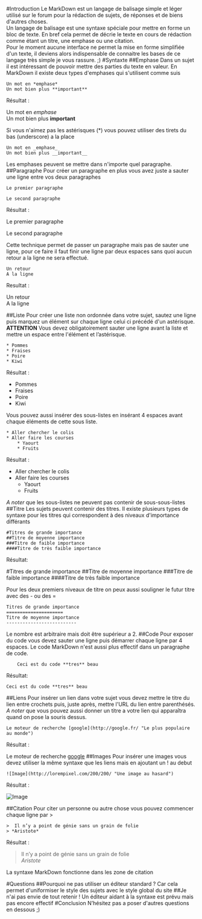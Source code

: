 #Introduction
Le MarkDown est un langage de balisage simple et léger utilisé sur le forum pour la rédaction de sujets, de réponses et de biens d'autres choses.  
Un langage de balisage est une syntaxe spéciale pour mettre en forme un bloc de texte. En bref cela permet de décrie le texte en cours de rédaction comme étant un titre, une emphase ou une citation.  
Pour le moment aucune interface ne permet la mise en forme simplifiée d'un texte, il deviens alors indispensable de connaitre les bases de ce langage très simple je vous rassure. ;)
#Syntaxte
##Emphase
Dans un sujet il est intéressant de pouvoir mettre des parties du texte en valeur. En MarkDown il existe deux types d'emphases qui s'utilisent comme suis

    Un mot en *emphase*  
    Un mot bien plus **important**

Résultat :

Un mot en *emphase*  
Un mot bien plus **important**

Si vous n'aimez pas les astérisques (\*) vous pouvez utiliser des tirets du bas (underscore) a la place

    Un mot en _emphase_  
    Un mot bien plus __important__

Les emphases peuvent se mettre dans n'importe quel paragraphe.
##Paragraphe
Pour créer un paragraphe en plus vous avez juste a sauter une ligne entre vos deux paragraphes

    Le premier paragraphe
    
    Le second paragraphe

Résultat :

Le premier paragraphe

Le second paragraphe

Cette technique permet de passer un paragraphe mais pas de sauter une ligne, pour ce faire il faut finir une ligne par deux espaces sans quoi aucun retour a la ligne ne sera effectué.

    Un retour  
    A la ligne

Resultat :

Un retour  
A la ligne

##Liste
Pour créer une liste non ordonnée dans votre sujet, sautez une ligne puis marquez un élément sur chaque ligne celui ci précédé d'un astérisque.   
**ATTENTION** Vous devez obligatoirement sauter une ligne avant la liste et mettre un espace entre l'élément et l’astérisque.

    * Pommes
    * Fraises
    * Poire
    * Kiwi

Résultat :

* Pommes
* Fraises
* Poire
* Kiwi

Vous pouvez aussi insérer des sous-listes en insérant 4 espaces avant chaque éléments de cette sous liste.

    * Aller chercher le colis
    * Aller faire les courses
        * Yaourt
        * Fruits

Résultat : 

* Aller chercher le colis
* Aller faire les courses
    * Yaourt
    * Fruits

*A noter* que les  sous-listes ne peuvent pas contenir de sous-sous-listes
##Titre
Les sujets peuvent contenir des titres. Il existe plusieurs types de syntaxe pour les titres qui correspondent à des niveaux d'importance différants

    #Titres de grande importance
    ##Titre de moyenne importance
    ###Titre de faible importance
    ####Titre de très faible importance

Résultat:

#Titres de grande importance
##Titre de moyenne importance
###Titre de faible importance
####Titre de très faible importance

Pour les deux premiers niveaux de titre on peux aussi souligner le futur titre avec des - ou des =

    Titres de grande importance
    =====================
    Titre de moyenne importance
    --------------------------

Le nombre est arbitraire mais doit être supérieur a 2.
##Code
Pour exposer du code vous devez sauter une ligne puis démarrer chaque ligne par 4 espaces. Le code MarkDown n'est aussi plus effectif dans un paragraphe de code.

        Ceci est du code **tres** beau

Résultat:

    Ceci est du code **tres** beau

##Liens
Pour insérer un lien dans votre sujet vous  devez mettre le titre du lien entre crochets puis, juste après, mettre l'URL du lien entre parenthésés.  
*A noter* que vous pouvez aussi  donner un titre a votre lien qui  apparaîtra quand on pose la souris dessus.

    Le moteur de recherche [google](http://google.fr/ "Le plus populaire au monde")

Résultat :

Le moteur de recherche [google](http://google.fr/ "Le plus populaire au monde")
##Images
Pour insérer une images vous devez utiliser la même syntaxe que les liens mais en ajoutant un ! au debut

    ![Image](http://lorempixel.com/200/200/ "Une image au hasard")

Résultat :

![Image](http://lorempixel.com/200/200/ "Une image au hasard")

##Citation
Pour citer un personne ou autre chose vous pouvez commencer chaque ligne par >

    >  Il n’y a point de génie sans un grain de folie
    > *Aristote*

Résultat :

>  Il n’y a point de génie sans un grain de folie  
> *Aristote*

La syntaxe MarkDown fonctionne dans les zone de citation

#Questions
##Pourquoi  ne pas utiliser un éditeur standard ?
Car cela permet d'uniformiser le style des sujets avec le style global du site
##Je n'ai pas envie de tout retenir !
Un éditeur aidant à la syntaxe est prévu mais pas encore effectif
#Conclusion
N’hésitez pas a poser d'autres questions en dessous ;)